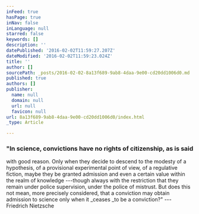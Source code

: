 ```yaml
---
inFeed: true
hasPage: true
inNav: false
inLanguage: null
starred: false
keywords: []
description: ''
datePublished: '2016-02-02T11:59:27.207Z'
dateModified: '2016-02-02T11:59:23.024Z'
title: ''
author: []
sourcePath: _posts/2016-02-02-8a13f689-9ab8-4daa-9e00-cd20dd1006d0.md
published: true
authors: []
publisher:
  name: null
  domain: null
  url: null
  favicon: null
url: 8a13f689-9ab8-4daa-9e00-cd20dd1006d0/index.html
_type: Article

---
```

### "In science, convictions have no rights of citizenship, as is said 
with good reason. Only when they decide to descend to the modesty of a 
hypothesis, of a provisional experimental point of view, of a regulative
fiction, maybe they be granted admission and even a certain value 
within the realm of knowledge ---though always with the restriction that 
they remain under police supervision, under the police of mistrust. But 
does this not mean, more precisely considered, that a conviction may 
obtain admission to science only when it _ceases _to be a conviction?" --- Friedrich Nietzsche